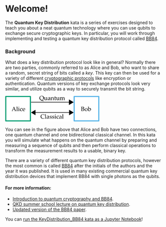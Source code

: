 # Welcome!

The **Quantum Key Distribution** kata is a series of exercises designed to teach you about a neat quantum technology where you can use qubits to exchange secure cryptographic keys. In particular, you will work through implementing and testing a quantum key distribution protocol called [BB84](https://en.wikipedia.org/wiki/BB84).

### Background

What does a key distribution protocol look like in general? Normally there are two parties, commonly referred to as Alice and Bob, who want to share a random, secret string of bits called a _key_. This key can then be used for a variety of different [cryptographic protocols](https://en.wikipedia.org/wiki/Cryptographic_protocol) like encryption or authentication. Quantum versions of key exchange protocols look very similar, and utilize qubits as a way to securely transmit the bit string.

<img src="./img/qkd-concept.png" alt="General schematic for QKD protocol" width="60%"/>

You can see in the figure above that Alice and Bob have two connections, one quantum channel and one bidirectional classical channel. In this kata you will simulate what happens on the quantum channel by preparing and measuring a sequence of qubits and then perform classical operations to transform the measurement results to a usable, binary key.

There are a variety of different quantum key distribution protocols, however the most common is called [BB84](https://en.wikipedia.org/wiki/BB84) after the initials of the authors and the year it was published. It is used in many existing commercial quantum key distribution devices that implement BB84 with single photons as the qubits.

#### For more information:

* [Introduction to quantum cryptography and BB84](https://www.youtube.com/watch?v=UiJiXNEm-Go).
* [QKD summer school lecture on quantum key distribution](https://www.youtube.com/watch?v=oEJOtu0joXk).
* [Updated version of the BB84 paper](https://www.sciencedirect.com/science/article/pii/S0304397514004241?via%3Dihub).

You can [run the KeyDistribution_BB84 kata as a Jupyter Notebook](https://mybinder.org/v2/gh/Microsoft/QuantumKatas/master?filepath=KeyDistribution_BB84%2FKeyDistribution_BB84.ipynb)!
